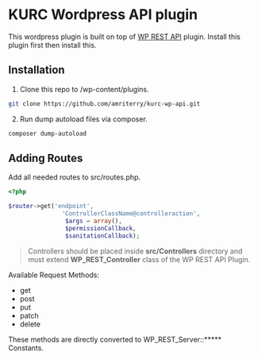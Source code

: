 # KURC Wordpress API plugin

This wordpress plugin is built on top of [WP REST API](http://v2.wp-api.org/) plugin. Install this plugin first then install this.

## Installation

1. Clone this repo to <wp-dir>/wp-content/plugins.
``` sh
git clone https://github.com/amriterry/kurc-wp-api.git
```

2. Run dump autoload files via composer.
``` sh
composer dump-autoload
```

## Adding Routes

Add all needed routes to src/routes.php.

``` php
<?php

$router->get('endpoint',
               'ControllerClassName@controlleraction',
                $args = array(),
                $permissionCallback,
                $sanitationCallback);
```

> Controllers should be placed inside **src/Controllers** directory and must extend **WP_REST_Controller** class of the WP REST API Plugin.

Available Request Methods:
* get
* post
* put
* patch
* delete

These methods are directly converted to WP_REST_Server::***** Constants.